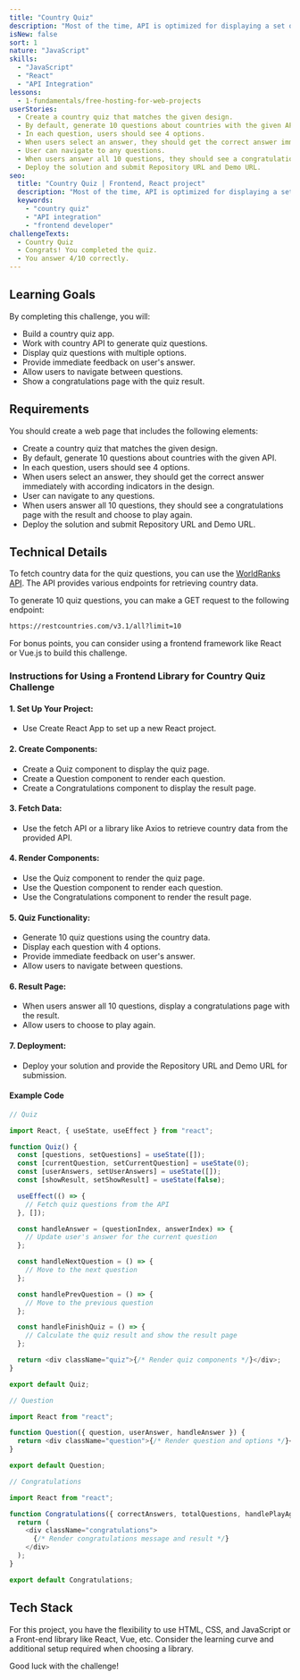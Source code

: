 ```yaml
---
title: "Country Quiz"
description: "Most of the time, API is optimized for displaying a set of data, but other times, we need to modify the data and use it for our purpose. In this challenge, you will work with country API and build a country quiz app."
isNew: false
sort: 1
nature: "JavaScript"
skills:
  - "JavaScript"
  - "React"
  - "API Integration"
lessons:
  - 1-fundamentals/free-hosting-for-web-projects
userStories:
  - Create a country quiz that matches the given design.
  - By default, generate 10 questions about countries with the given API.
  - In each question, users should see 4 options.
  - When users select an answer, they should get the correct answer immediately with according indicators in the design.
  - User can navigate to any questions.
  - When users answer all 10 questions, they should see a congratulations page with the result and choose to play again.
  - Deploy the solution and submit Repository URL and Demo URL.
seo:
  title: "Country Quiz | Frontend, React project"
  description: "Most of the time, API is optimized for displaying a set of data, but other times, we need to modify the data and use it for our purpose. In this challenge, you will work with country API and build a country quiz app. This project is great for working with Front-end libraries like React, Vue,..."
  keywords:
    - "country quiz"
    - "API integration"
    - "frontend developer"
challengeTexts:
  - Country Quiz
  - Congrats! You completed the quiz.
  - You answer 4/10 correctly.
---
```


## Learning Goals

By completing this challenge, you will:

- Build a country quiz app.
- Work with country API to generate quiz questions.
- Display quiz questions with multiple options.
- Provide immediate feedback on user's answer.
- Allow users to navigate between questions.
- Show a congratulations page with the quiz result.

## Requirements

You should create a web page that includes the following elements:

- Create a country quiz that matches the given design.
- By default, generate 10 questions about countries with the given API.
- In each question, users should see 4 options.
- When users select an answer, they should get the correct answer immediately with according indicators in the design.
- User can navigate to any questions.
- When users answer all 10 questions, they should see a congratulations page with the result and choose to play again.
- Deploy the solution and submit Repository URL and Demo URL.

## Technical Details

To fetch country data for the quiz questions, you can use the [WorldRanks API](https://restcountries.com/). The API provides various endpoints for retrieving country data.

To generate 10 quiz questions, you can make a GET request to the following endpoint:

```bash
https://restcountries.com/v3.1/all?limit=10
```

For bonus points, you can consider using a frontend framework like React or Vue.js to build this challenge.

### Instructions for Using a Frontend Library for Country Quiz Challenge

#### 1. Set Up Your Project:

- Use Create React App to set up a new React project.

#### 2. Create Components:

- Create a Quiz component to display the quiz page.
- Create a Question component to render each question.
- Create a Congratulations component to display the result page.

#### 3. Fetch Data:

- Use the fetch API or a library like Axios to retrieve country data from the provided API.

#### 4. Render Components:

- Use the Quiz component to render the quiz page.
- Use the Question component to render each question.
- Use the Congratulations component to render the result page.

#### 5. Quiz Functionality:

- Generate 10 quiz questions using the country data.
- Display each question with 4 options.
- Provide immediate feedback on user's answer.
- Allow users to navigate between questions.

#### 6. Result Page:

- When users answer all 10 questions, display a congratulations page with the result.
- Allow users to choose to play again.

#### 7. Deployment:

- Deploy your solution and provide the Repository URL and Demo URL for submission.

#### Example Code

```js
// Quiz

import React, { useState, useEffect } from "react";

function Quiz() {
  const [questions, setQuestions] = useState([]);
  const [currentQuestion, setCurrentQuestion] = useState(0);
  const [userAnswers, setUserAnswers] = useState([]);
  const [showResult, setShowResult] = useState(false);

  useEffect(() => {
    // Fetch quiz questions from the API
  }, []);

  const handleAnswer = (questionIndex, answerIndex) => {
    // Update user's answer for the current question
  };

  const handleNextQuestion = () => {
    // Move to the next question
  };

  const handlePrevQuestion = () => {
    // Move to the previous question
  };

  const handleFinishQuiz = () => {
    // Calculate the quiz result and show the result page
  };

  return <div className="quiz">{/* Render quiz components */}</div>;
}

export default Quiz;
```

```js
// Question

import React from "react";

function Question({ question, userAnswer, handleAnswer }) {
  return <div className="question">{/* Render question and options */}</div>;
}

export default Question;
```

```js
// Congratulations

import React from "react";

function Congratulations({ correctAnswers, totalQuestions, handlePlayAgain }) {
  return (
    <div className="congratulations">
      {/* Render congratulations message and result */}
    </div>
  );
}

export default Congratulations;
```

## Tech Stack

For this project, you have the flexibility to use HTML, CSS, and JavaScript or a Front-end library like React, Vue, etc. Consider the learning curve and additional setup required when choosing a library.

Good luck with the challenge!
